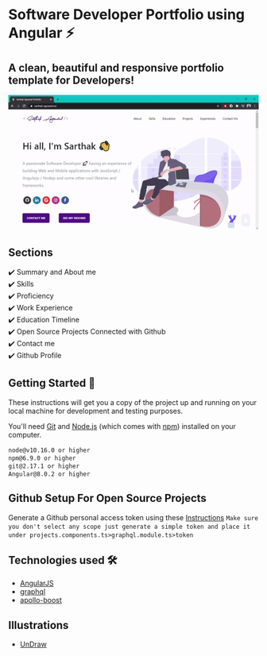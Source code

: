 # Software Developer Portfolio using Angular ⚡️ 
## A clean, beautiful and responsive portfolio template for Developers!

<p align="center"> 
  <kbd>
<img src="./src/assets/images/portfolio.gif"></img>
  </kbd>
</p>


## Sections 
✔️ Summary and About me\
✔️ Skills\
✔️ Proficiency\
✔️ Work Experience\
✔️ Education Timeline\
✔️ Open Source Projects Connected with Github\
✔️ Contact me\
✔️ Github Profile


## Getting Started 🚀
These instructions will get you a copy of the project up and running on your local machine for development and testing purposes.

You'll need [Git](https://git-scm.com) and [Node.js](https://nodejs.org/en/download/) (which comes with [npm](http://npmjs.com)) installed on your computer.

```
node@v10.16.0 or higher
npm@6.9.0 or higher
git@2.17.1 or higher
Angular@8.0.2 or higher
```

## Github Setup For Open Source Projects

Generate a Github personal access token using these [Instructions](https://help.github.com/en/github/authenticating-to-github/creating-a-personal-access-token-for-the-command-line) `Make sure you don't select any scope just generate a simple token and place it under projects.components.ts>graphql.module.ts>token`
## Technologies used 🛠️

- [AngularJS](https://angularjs.org/)
- [graphql](https://graphql.org/) 
- [apollo-boost](https://www.apollographql.com/docs/react/get-started/) 

## Illustrations
- [UnDraw](https://undraw.co/illustrations)
